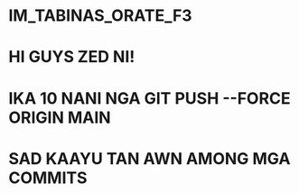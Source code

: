 ﻿# IM_TABINAS_ORATE_F3
# HI GUYS ZED NI!
# IKA 10 NANI NGA GIT PUSH --FORCE ORIGIN MAIN
# SAD KAAYU TAN AWN AMONG MGA COMMITS